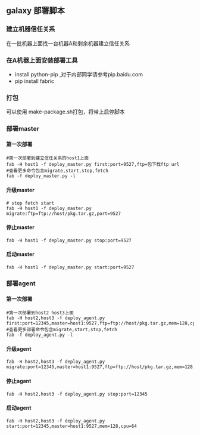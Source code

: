 ## galaxy 部署脚本

### 建立机器信任关系
在一批机器上面找一台机器A和剩余机器建立信任关系

### 在A机器上面安装部署工具

* install python-pip ,对于内部同学请参考pip.baidu.com
* pip install fabric

### 打包
可以使用 make-package.sh打包，将带上启停脚本

### 部署master

#### 第一次部署
```
#第一次部署到建立信任关系的host1上面
fab -H host1 -f deploy_master.py first:port=9527,ftp=包下载ftp url
#查看更多命令包含migrate,start,stop,fetch
fab -f deploy_master.py -l
```
#### 升级master
```
# stop fetch start
fab -H host1 -f deploy_master.py migrate:ftp=ftp://host/pkg.tar.gz,port=9527
```
#### 停止master
```
fab -H host1 -f deploy_master.py stop:port=9527
```
#### 启动master
```
fab -H host1 -f deploy_master.py start:port=9527
```

### 部署agent

#### 第一次部署
```
#第一次部署到host2 host3上面
fab -H host2,host3 -f deploy_agent.py first:port=12345,master=host1:9527,ftp=ftp://host/pkg.tar.gz,mem=128,cpu=64
#查看更多部署命令包含migrate,start,stop,fetch
fab -f deploy_agent.py -l
```
#### 升级agent
```
fab -H host2,host3 -f deploy_agent.py migrate:port=12345,master=host1:9527,ftp=ftp://host/pkg.tar.gz,mem=128,cpu=64
```
#### 停止agant
```
fab -H host2,host3 -f deploy_agent.py stop:port=12345
```
#### 启动agent
```
fab -H host2,host3 -f deploy_agent.py start:port=12345,master=host1:9527,mem=128,cpu=64
```



